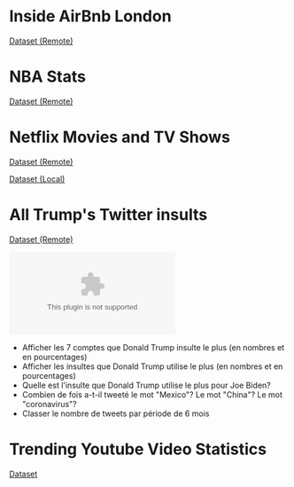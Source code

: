 # Inside AirBnb London
[Dataset (Remote)](https://insideairbnb.com/london/)

# NBA Stats
[Dataset (Remote)](https://www.kaggle.com/datasets/sumitrodatta/nba-aba-baa-stats/)


# Netflix Movies and TV Shows
[Dataset (Remote)](https://www.kaggle.com/datasets/rahulvyasm/netflix-movies-and-tv-shows)

[Dataset (Local)](datasets/netflix_titles.csv)

# All Trump's Twitter insults
[Dataset (Remote)](https://www.kaggle.com/datasets/ayushggarg/all-trumps-twitter-insults-20152021)

![Dataset (Local)](datasets/trump_insult_tweets_2014_to_2021.csv)

- Afficher les 7 comptes que Donald Trump insulte le plus (en nombres et en pourcentages)
- Afficher les insultes que Donald Trump utilise le plus (en nombres et en pourcentages)
- Quelle est l'insulte que Donald Trump utilise le plus pour Joe Biden?
- Combien de fois a-t-il tweeté le mot "Mexico"? Le mot "China"? Le mot "coronavirus"?
- Classer le nombre de tweets par période de 6 mois 

# Trending Youtube Video Statistics
[Dataset](https://www.kaggle.com/datasets/asaniczka/trending-youtube-videos-113-countries/)
